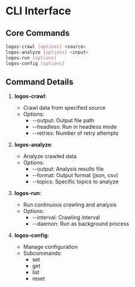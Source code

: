 # CLI Interface

## Core Commands

```bash
logos-crawl [options] <source>
logos-analyze [options] <input>
logos-run [options]
logos-config [options]
```

## Command Details

1. **logos-crawl**:

   - Crawl data from specified source
   - Options:
     - --output: Output file path
     - --headless: Run in headless mode
     - --retries: Number of retry attempts

2. **logos-analyze**:

   - Analyze crawled data
   - Options:
     - --output: Analysis results file
     - --format: Output format (json, csv)
     - --topics: Specific topics to analyze

3. **logos-run**:

   - Run continuous crawling and analysis
   - Options:
     - --interval: Crawling interval
     - --daemon: Run as background process

4. **logos-config**:
   - Manage configuration
   - Subcommands:
     - set <key> <value>
     - get <key>
     - list
     - reset
